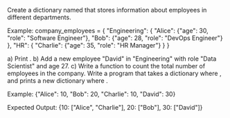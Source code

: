 Create a dictionary named that stores information about employees in different departments.

Example:
company_employees = {
"Engineering": {
"Alice": {"age": 30, "role": "Software Engineer"},
"Bob": {"age": 28, "role": "DevOps Engineer"}
},
"HR": {
"Charlie": {"age": 35, "role": "HR Manager"}
}
}


a) Print .
b) Add a new employee "David" in "Engineering" with role "Data Scientist" and age 27.
c) Write a function to count the total number of employees in the company.
Write a program that takes a dictionary where , and prints a new dictionary where .

Example:
{"Alice": 10, "Bob": 20, "Charlie": 10, "David": 30}

Expected Output:
{10: ["Alice", "Charlie"], 20: ["Bob"], 30: ["David"]}
